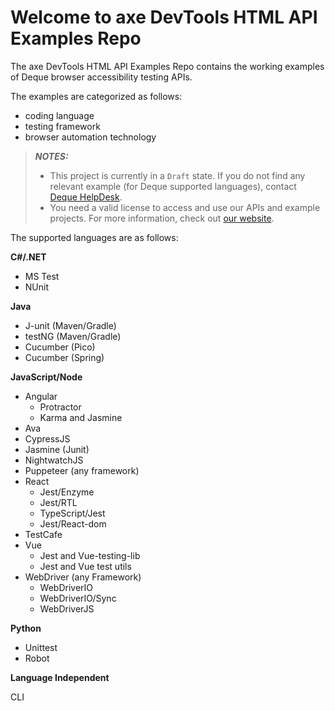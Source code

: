# Welcome to axe DevTools HTML API Examples Repo

The axe DevTools HTML API Examples Repo contains the working examples of Deque browser accessibility testing APIs.

The examples are categorized as follows:

- coding language
- testing framework
- browser automation technology

> **_NOTES:_**
>
> - This project is currently in a `Draft` state. If you do not find any relevant example (for Deque supported languages), contact [Deque HelpDesk](mailto:helpdesk@deque.com).
> - You need a valid license to access and use our APIs and example projects. For more information, check out [our website](https://deque.com).

The supported languages are as follows:

**C#/.NET**

- MS Test
- NUnit

**Java**

- J-unit (Maven/Gradle)
- testNG (Maven/Gradle)
- Cucumber (Pico)
- Cucumber (Spring)

**JavaScript/Node**

- Angular
  - Protractor
  - Karma and Jasmine
- Ava
- CypressJS
- Jasmine (Junit)
- NightwatchJS
- Puppeteer (any framework)
- React
  - Jest/Enzyme
  - Jest/RTL
  - TypeScript/Jest
  - Jest/React-dom
- TestCafe
- Vue
  - Jest and Vue-testing-lib
  - Jest and Vue test utils
- WebDriver (any Framework)
  - WebDriverIO
  - WebDriverIO/Sync
  - WebDriverJS

**Python**

- Unittest
- Robot

**Language Independent**

CLI
